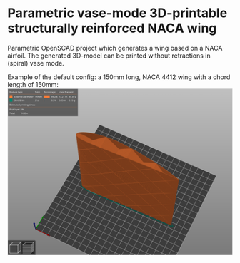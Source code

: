 # Parametric vase-mode 3D-printable structurally reinforced NACA wing

Parametric OpenSCAD project which generates a wing based on a NACA airfoil. The generated 3D-model can be printed without retractions in (spiral) vase mode.

Example of the default config: a 150mm long, NACA 4412 wing with a chord length of 150mm:
![example_render](./docs/prusaslicer_example.png)